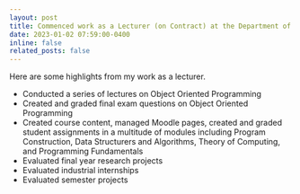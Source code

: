 ```yaml
---
layout: post
title: Commenced work as a Lecturer (on Contract) at the Department of Computer Science and Engineering, University of Moratuwa
date: 2023-01-02 07:59:00-0400
inline: false
related_posts: false
---
```


Here are some highlights from my work as a lecturer.

<ul>
    <li>Conducted a series of lectures on Object Oriented Programming</li>
    <li>Created and graded final exam questions on Object Oriented Programming</li>
    <li>Created course content, managed Moodle pages, created and graded student assignments in a multitude of modules including Program Construction, Data Structurers and Algorithms, Theory of Computing, and Programming Fundamentals</li>
    <li>Evaluated final year research projects</li>
    <li>Evaluated industrial internships</li>
    <li>Evaluated semester projects</li>
</ul>
